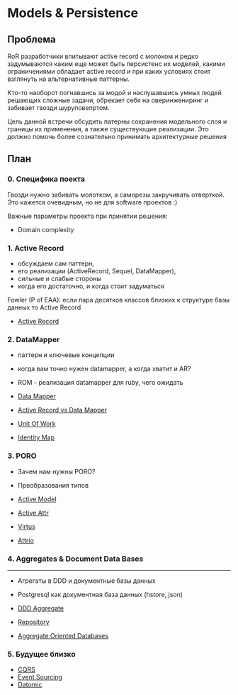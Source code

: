 # Models & Persistence

## Проблема

RoR разработчики впитывают active record с молоком 
и редко задумываются каким еще может быть персистенс их
моделей, какими ограничениями обладает active record
и при каких условиях стоит взглянуть на альтернативные паттерны.

Кто-то наоборот погнавшись за модой и наслушавшись умных людей решающих сложные задачи, 
обрекает себя на оверинжениринг и забивает гвозди шуруповепртом.

Цель данной встречи обсудить патерны сохранения модельного слоя 
и границы их применения, а также существующие реализации. 
Это должно помочь более сознательно принимать архитектурные решения


## План

### 0. Специфика поекта

Гвозди нужно забивать молотком, а саморезы закручивать отверткой.
Это кажется очевидным, но не для software проектов :)

Важные параметры проекта при принятии решения:

* Domain complexity

### 1. Active Record 

* обсуждаем сам паттерн, 
* его реализации (ActiveRecord, Sequel, DataMapper), 
* сильные и слабые стороны
* когда его достаточно, и когда стоит задуматься


Fowler (P of EAA): 
        если пара десятков классов близких 
        к структуре базы данных то Active Record


* [Active  Record](https://github.com/hangouts-rb-ru/models-and-persistence/blob/master/active-record.md)


### 2. DataMapper

* паттерн и ключевые концепции
* когда вам точно нужен datamapper, а когда хватит и AR?
* ROM - реализация datamapper для ruby, чего ожидать


* [Data Mapper](https://github.com/hangouts-rb-ru/models-and-persistence/blob/master/data-mapper.md)
* [Active Record vs Data Mapper](https://github.com/hangouts-rb-ru/models-and-persistence/blob/master/active-record-and-data-mapper.md)
* [Unit Of Work](https://github.com/hangouts-rb-ru/models-and-persistence/blob/master/unit-of-work.md)
* [Identity Map](https://github.com/hangouts-rb-ru/models-and-persistence/blob/master/identity-map.md)

### 3. PORO

* Зачем нам нужны PORO?
* Преобразования типов



* [Active Model](https://github.com/rails/rails/tree/master/activemodel)
* [Active Attr](https://github.com/cgriego/active_attr)
* [Virtus](https://github.com/solnic/virtus)
* [Attrio](https://github.com/jetrockets/attrio)


### 4. Aggregates & Document Data Bases
----------------------------------------

* Агрегаты в DDD и документные базы данных
* Postgresql как документная база данных (hstore, json)



* [DDD Aggregate](https://github.com/hangouts-rb-ru/models-and-persistence/blob/master/ddd-aggregate.md)
* [Repository](https://github.com/hangouts-rb-ru/models-and-persistence/blob/master/repository.md)
* [Aggregate Oriented Databases](https://github.com/hangouts-rb-ru/models-and-persistence/blob/master/aggregate-oriented.md)


### 5. Будущее близко

* [CQRS](https://github.com/hangouts-rb-ru/models-and-persistence/blob/master/cqrs.md)
* [Event Sourcing](https://github.com/hangouts-rb-ru/models-and-persistence/blob/master/event-sourcing.md)
* [Datomic](https://github.com/hangouts-rb-ru/models-and-persistence/blob/master/datomic.md)

